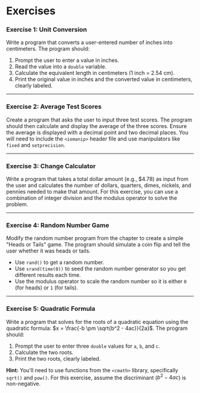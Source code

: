 # Exercises


### Exercise 1: Unit Conversion

Write a program that converts a user-entered number of inches into centimeters. The program should:
1.  Prompt the user to enter a value in inches.
2.  Read the value into a `double` variable.
3.  Calculate the equivalent length in centimeters (1 inch = 2.54 cm).
4.  Print the original value in inches and the converted value in centimeters, clearly labeled.

---

### Exercise 2: Average Test Scores

Create a program that asks the user to input three test scores. The program should then calculate and display the average of the three scores. Ensure the average is displayed with a decimal point and two decimal places. You will need to include the `<iomanip>` header file and use manipulators like `fixed` and `setprecision`.

---

### Exercise 3: Change Calculator

Write a program that takes a total dollar amount (e.g., $4.78) as input from the user and calculates the number of dollars, quarters, dimes, nickels, and pennies needed to make that amount. For this exercise, you can use a combination of integer division and the modulus operator to solve the problem.

---

### Exercise 4: Random Number Game

Modify the random number program from the chapter to create a simple "Heads or Tails" game. The program should simulate a coin flip and tell the user whether it was heads or tails.
- Use `rand()` to get a random number.
- Use `srand(time(0))` to seed the random number generator so you get different results each time.
- Use the modulus operator to scale the random number so it is either `0` (for heads) or `1` (for tails).

---

### Exercise 5: Quadratic Formula

Write a program that solves for the roots of a quadratic equation using the quadratic formula: $x = \frac{-b \pm \sqrt{b^2 - 4ac}}{2a}$. The program should:
1.  Prompt the user to enter three `double` values for `a`, `b`, and `c`.
2.  Calculate the two roots.
3.  Print the two roots, clearly labeled.

**Hint:** You'll need to use functions from the `<cmath>` library, specifically `sqrt()` and `pow()`. For this exercise, assume the discriminant ($b^2 - 4ac$) is non-negative.